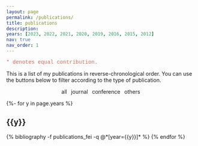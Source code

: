 ```yaml
---
layout: page
permalink: /publications/
title: publications
description:
years: [2023, 2022, 2021, 2020, 2019, 2016, 2015, 2012]
nav: true
nav_order: 1
---
```

<!-- _pages/publications.md -->


<p style="font-family:courier;color:#E96357">* denotes equal contribution.</p>

<script>
function filterSubject(filter) {
  var list = document.getElementById("publicationList");
  var rows = list.getElementsByClassName("row");
  
  // Loop through all rows, hide those which don't match the selected filter
  for (i = 0; i < rows.length; i++) {
    var abbr = rows[i].getElementsByClassName("classification")[0];
    if (abbr) {
      var txtValue = abbr.textContent || abbr.innerText;
      // console.log(abbr, txtValue);
      if (txtValue.indexOf(filter) > -1) {
        rows[i].style.display = "";
      } else {
        rows[i].style.display = "none";
      }
    }
  }
  
  // Loop through all sections, hide those which are empty
  var years = list.getElementsByClassName("year");
  for (i = 0; i < years.length; i++) {
    var count = 0;
    for (j = 0; j < rows.length; j++) {
	  var section_tag = rows[j].getElementsByClassName("section-tag")[0];
	  if (section_tag.textContent == years[i].textContent && rows[j].style.display == "") { count++; }
	}
	if (count != 0) {
	  years[i].style.display = "";
	} else {
	  years[i].style.display = "none";
	}
  }
}
</script>

This is a list of my publications in reverse-chronological order. You can use the buttons below to filter according to the type of publication.

<center>
<abbr class="{{site.data.badge_colors['lightgrey']}}" onclick="filterSubject('')" style="cursor: pointer;">all</abbr>&ensp;
<abbr class="{{site.data.badge_colors['color_jour']}}" onclick="filterSubject('journal')" style="cursor: pointer;">journal</abbr>&ensp;
<abbr class="{{site.data.badge_colors['color_conf']}}" onclick="filterSubject('conference')" style="cursor: pointer;">conference</abbr>&ensp;
<abbr class="{{site.data.badge_colors['color_others']}}" onclick="filterSubject('others')" style="cursor: pointer;">others</abbr>
</center> 

<div id="publicationList" class="publications">

{%- for y in page.years %}
  <h2 class="year">{{y}}</h2>
  {% bibliography -f publications_fei -q @*[year={{y}}]* %}
{% endfor %}

</div>
